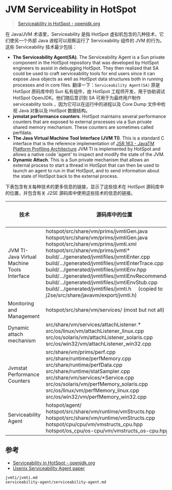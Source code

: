 # JVM Serviceability in HotSpot


> [Serviceability in HotSpot - openjdk.org](https://openjdk.org/groups/hotspot/docs/Serviceability.html)



在 Java/JVM 术语里，Serviceability 是指 HotSpot 虚拟机包含的几种技术，它们使另一个外部 Java 进程可以观察运行了 Serviceability 组件的 JVM 的行为。这些 Serviceability 技术最少包括：



- **The Serviceability Agent(SA)**. The Serviceability Agent is a Sun private component in the HotSpot repository that was developed by HotSpot engineers to assist in debugging HotSpot. They then realized that SA could be used to craft serviceability tools for end users since it can expose Java objects as well as HotSpot data structures both in running processes and in core files.
  翻译一下：`Serviceability Agent(SA)` 原是 HotSpot 原码库中的 Sun 私有组件，由 HotSpot 工程师开发，用于协助调试 HotSpot OpenJDK。他们随后意识到 SA 可用于为最终用户制作 serviceability tools ，因为它可以在运行中的进程以及 Core Dump 文件中检视 Java 对象以及 HotSpot 数据结构。
- **jvmstat performance counters**. HotSpot maintains several performance counters that are exposed to external processes via a Sun private shared memory mechanism. These counters are sometimes called perfdata.
- **The Java Virtual Machine Tool Interface (JVM TI)**. This is a standard C interface that is the reference implementation of [JSR 163 - JavaTM Platform Profiling Architecture](http://jcp.org/en/jsr/detail?id=163) JVM TI is implemented by HotSpot and allows a native code 'agent' to inspect and modify the state of the JVM.
- **Dynamic Attach**. This is a Sun private mechanism that allows an external process to start a thread in HotSpot that can then be used to launch an agent to run in that HotSpot, and to send information about the state of HotSpot back to the external process.



下表包含有关每种技术的更多信息的链接，显示了这些技术在 HotSpot 源码库中的位置，并包含有关 J2SE 源码库中使用这些技术的信息的链接。

| 技术                                         | 源码库中的位置                                               | 在 J2SE 中的应用(依赖于这个技术的模块)                       |
| -------------------------------------------- | ------------------------------------------------------------ | ------------------------------------------------------------ |
| JVM TI- Java Virtual Machine Tools Interface | hotspot/src/share/vm/prims/jvmtiGen.java hotspot/src/share/vm/prims/jvmtiGen.java hotspot/src/share/vm/prims/jvmti.xml hotspot/src/share/vm/prims/jvmti* build/.../generated/jvmtifiles/jvmtiEnter.cpp build/.../generated/jvmtifiles/jvmtiEnterTrace.cpp build/.../generated/jvmtifiles/jvmtiEnv.hpp build/.../generated/jvmtifiles/jvmtiEnvRecommended.cpp build/.../generated/jvmtifiles/jvmtiEnvStub.cpp build/.../generated/jvmtifiles/jvmti.h     (copied to j2se/src/share/javavm/export/jvmti.h) | JDWP Agent                                                   |
| Monitoring and Management                    | hotspot/src/share/vm/services/ (most but not all)            |                                                              |
| Dynamic attach mechanism                     | src/share/vm/services/attachListener.* src/os/linux/vm/attachListener_linux.cpp src/os/solaris/vm/attachListener_solaris.cpp src/os/win32/vm/attachListener_win32.cpp | [Module jdk.attach - Defines the attach API](https://docs.oracle.com/en/java/javase/21/docs/api/jdk.attach/module-summary.html) |
| Jvmstat Performance Counters                 | src/share/vm/prims/perf.cpp src/share/runtime/perfMemory.cpp src/share/runtime/perfData.cpp src/share/runtime/statSampler.cpp src/share/vm/services/*Service.cpp src/os/solaris/vm/perfMemory_solaris.cpp src/os/linux/vm/perfMemory_linux.cpp src/os/win32/vm/perfMemory_win32.cpp |                                                              |
| Serviceability Agent                         | hotspot/agent/ hotspot/src/share/vm/runtime/vmStructs.hpp hotspot/src/share/vm/runtime/vmStructs.cpp hotspot/cpu/cpu/vm/vmstructs_cpu.hpp hotspot/os_cpu/os-cpu/vm/vmstructs_os-cpu.hpp | [Usenix Serviceability Agent paper](https://www.usenix.org/legacy/events/jvm01/full_papers/russell/russell_html/index.html) |



## 参考
- [Serviceability in HotSpot - openjdk.org](https://openjdk.org/groups/hotspot/docs/Serviceability.html)
- [Usenix Serviceability Agent paper](https://www.usenix.org/legacy/events/jvm01/full_papers/russell/russell_html/index.html)


```{toctree}
jvmti/jvmti.md
serviceability-agent/serviceability-agent.md
```